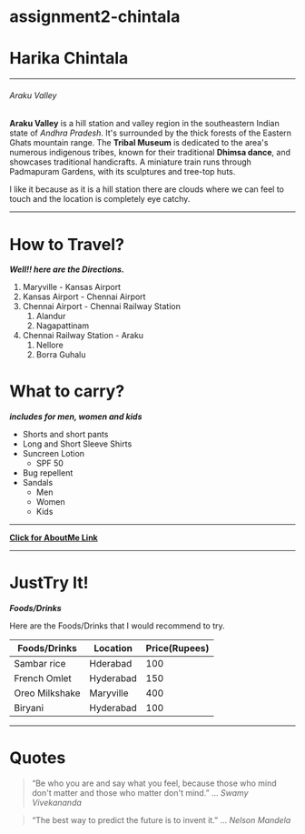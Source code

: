 # assignment2-chintala

# Harika Chintala

---
###### Araku Valley

**Araku Valley** is a hill station and valley region in the southeastern Indian state of *Andhra Pradesh*. It's surrounded by the thick forests of the Eastern Ghats mountain range. The **Tribal Museum** is dedicated to the area's numerous indigenous tribes, known for their traditional **Dhimsa dance**, and showcases traditional handicrafts. A miniature train runs through Padmapuram Gardens, with its sculptures and tree-top huts.

I like it because as it is a hill station there are clouds where we can feel to touch and the  location is completely eye catchy.

---
# How to Travel?

***Well!! here are the Directions.***

1. Maryville - Kansas Airport    
2. Kansas Airport - Chennai Airport
3. Chennai Airport - Chennai Railway Station
    1. Alandur
    2. Nagapattinam
4. Chennai Railway Station - Araku
    1. Nellore
    2. Borra Guhalu

# What to carry?

***includes for men, women and kids***

* Shorts and short pants
* Long and Short Sleeve Shirts
* Suncreen Lotion
    * SPF 50
* Bug repellent
* Sandals
    * Men
    * Women
    * Kids
---
**[Click for AboutMe Link](AboutMe.md)**

---
# JustTry It!

***Foods/Drinks*** 


Here are the Foods/Drinks that I would recommend to try.

| Foods/Drinks | Location | Price(Rupees) |
| ------ | ------ | ------ |
| Sambar rice | Hderabad | 100 |
| French Omlet | Hyderabad | 150 |
| Oreo Milkshake | Maryville | 400 |
| Biryani | Hyderabad | 100 |

---
# Quotes

> “Be who you are and say what you feel, because those who mind don't matter and those who matter don't mind.” ... *Swamy Vivekananda*

> “The best way to predict the future is to invent it.” ... *Nelson Mandela*



